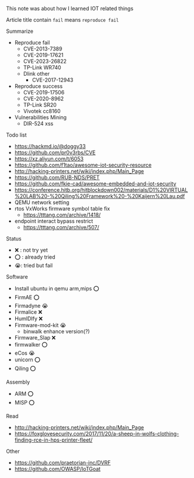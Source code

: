 This note was about how I learned IOT related things

Article title contain `fail` means `reproduce fail`

Summarize
- Reproduce fail
	- CVE-2013-7389 
	- CVE-2019-17621
	- CVE-2023-26822
	- TP-Link WR740
	- Dlink other
		- CVE-2017-12943
- Reproduce success
	- CVE-2019-17506 
	- CVE-2020-8962
	- TP-Link SR20
	- Vivotek cc8160
- Vulnerabilities Mining
	- DIR-524 xss

Todo list
- https://hackmd.io/@doggy33
- https://github.com/pr0v3rbs/CVE
- https://xz.aliyun.com/t/6053
- https://github.com/f1tao/awesome-iot-security-resource
- http://hacking-printers.net/wiki/index.php/Main_Page
- https://github.com/RUB-NDS/PRET
- https://github.com/fkie-cad/awesome-embedded-and-iot-security
- https://conference.hitb.org/hitblockdown002/materials/D1%20VIRTUAL%20LAB%20-%20Qiling%20Framework%20-%20Kaijern%20Lau.pdf
- QEMU network setting
- rtos VxWorks firmware symbol table fix
	- https://tttang.com/archive/1418/
- endpoint interact bypass restrict
	- https://tttang.com/archive/507/
	


Status
- ❌ : not try yet
- ⭕ : already tried 
- 😭: tried but fail

Software 
- Install ubuntu in qemu arm,mips ⭕
- FirmAE ⭕
- Firmadyne 😭
- Firmalice ❌ 
- HumIDIfy ❌ 
- Firmware-mod-kit 😭
	- binwalk enhance version(?)
- Firmware_Slap ❌
- firmwalker ⭕
- eCos 😭
- unicorn ⭕
- Qiling ⭕

Assembly 
- ARM ⭕ 
- MISP ⭕ 


Read
- http://hacking-printers.net/wiki/index.php/Main_Page
- https://foxglovesecurity.com/2017/11/20/a-sheep-in-wolfs-clothing-finding-rce-in-hps-printer-fleet/



Other
- https://github.com/praetorian-inc/DVRF
- https://github.com/OWASP/IoTGoat